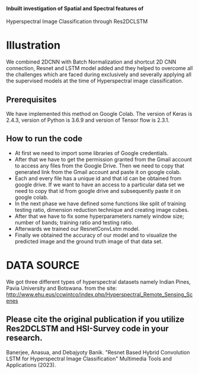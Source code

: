 #### Inbuilt investigation of Spatial and Spectral features of 

Hyperspectral Image Classification through Res2DCLSTM
# Illustration
We combined 2DCNN with Batch Normalization and shortcut 2D CNN connection, Resnet and LSTM model added and they helped to overcome all the challenges which are faced during exclusively and severally applying all the supervised models at the time of Hyperspectral image classification.


## Prerequisites
We have implemented this method on Google Colab. The version of Keras is 2.4.3, version of Python is 3.6.9 and version of Tensor flow is 2.3.1.
## How to run the code
* At first we need to import some libraries of Google credentials.
* After that we have to get the permission granted from the Gmail account to access any files from the Google Drive. Then we need to copy that generated link from the Gmail account and paste it on google colab.
* Each and every file has a unique id and that id can be obtained from google drive. If we want to have an access to a particular data set we
need to copy that id from google drive and subsequently paste it on google colab.
* In the next phase we have defined some functions like split of training testing ratio, dimension reduction technique and creating image cubes.
* After that we have to fix some hyperparameters namely window size; number of bands; training ratio and testing ratio.
* Afterwards we trained our ResnetConvLstm model.
* Finally we obtained the accuracy of our model and to visualize the predicted image and the ground truth image of that data set.
# DATA SOURCE
We got three different types of hyperspectral datasets namely Indian Pines, Pavia University and Botswana.
from the site: http://www.ehu.eus/ccwintco/index.php/Hyperspectral_Remote_Sensing_Scenes  

## Please cite the original publication if you utilize Res2DCLSTM and HSI-Survey code in your research.
Banerjee, Anasua, and Debajyoty Banik. "Resnet Based Hybrid Convolution LSTM for Hyperspectral Image Classification" Multimedia Tools and Applications (2023).

